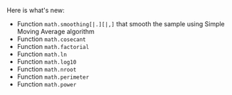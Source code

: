 Here is what's new:
* Function ```math.smoothing[|.][|,]``` that smooth the sample using Simple Moving Average algorithm
* Function ```math.cosecant```
* Function ```math.factorial```
* Function ```math.ln```
* Function ```math.log10```
* Function ```math.nroot```
* Function ```math.perimeter```
* Function ```math.power```
